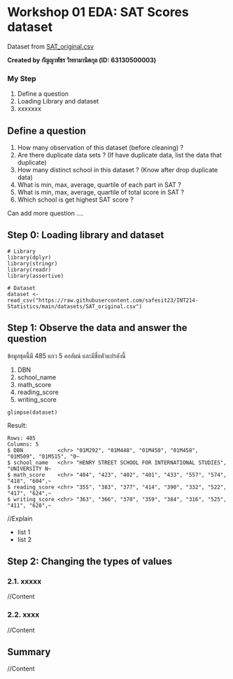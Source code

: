 # Workshop 01 EDA: SAT Scores dataset

Dataset from [SAT_original.csv](https://raw.githubusercontent.com/safesit23/INT214-Statistics/main/datasets/SAT_original.csv)

**Created by กัญญาพัชร วิทยามานิตกุล (ID: 63130500003)**

### My Step
1. Define a question
2. Loading Library and dataset
3. xxxxxxx

## Define a question

1. How many observation of this dataset (before cleaning) ?
2. Are there duplicate data sets ? (If have duplicate data, list the data that duplicate)
3. How many distinct school in this dataset ? (Know after drop duplicate data)
4. What is min, max, average, quartile of each part in SAT ?
5. What is min, max, average, quartile of total score in SAT ?
6. Which school is get highest SAT score ?

Can add more question ....

## Step 0: Loading library and dataset

```
# Library
library(dplyr)
library(stringr)
library(readr)
library(assertive)

# Dataset
dataset <- read_csv("https://raw.githubusercontent.com/safesit23/INT214-Statistics/main/datasets/SAT_original.csv")
```

## Step 1: Observe the data and answer the question

ข้อมูลชุดนี้มี 485 แถว 5 คอลัมน์ และมีชื่อตัวแปรดังนี้
1. DBN
2. school_name
3. math_score 
4. reading_score
5. writing_score

```
glimpse(dataset)
```

Result:

```
Rows: 485
Columns: 5
$ DBN           <chr> "01M292", "01M448", "01M450", "01M458", "01M509", "01M515", "0~
$ school_name   <chr> "HENRY STREET SCHOOL FOR INTERNATIONAL STUDIES", "UNIVERSITY N~
$ math_score    <chr> "404", "423", "402", "401", "433", "557", "574", "418", "604",~
$ reading_score <chr> "355", "383", "377", "414", "390", "332", "522", "417", "624",~
$ writing_score <chr> "363", "366", "370", "359", "384", "316", "525", "411", "628",~
```

//Explain

- list 1
- list 2

## Step 2: Changing the types of values

### 2.1. xxxxx
//Content

### 2.2. xxxx
//Content

## Summary
//Content

